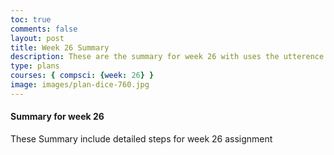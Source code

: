 ```yaml
---
toc: true
comments: false
layout: post
title: Week 26 Summary
description: These are the summary for week 26 with uses the utterence bot
type: plans
courses: { compsci: {week: 26} }
image: images/plan-dice-760.jpg
---
```



#### Summary for week 26
These Summary include detailed steps for week 26 assignment

<script src="https://utteranc.es/client.js"
    repo="srivaidyas/student2.0"
    issue-term="pathname"
    label="comments"
    theme="github-light"
    crossorigin="anonymous"
    async>
</script>


